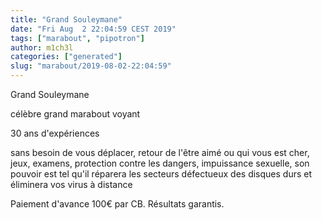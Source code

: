 ```yaml
---
title: "Grand Souleymane"
date: "Fri Aug  2 22:04:59 CEST 2019"
tags: ["marabout", "pipotron"]
author: m1ch3l
categories: ["generated"]
slug: "marabout/2019-08-02-22:04:59"
---
```


Grand Souleymane

célèbre grand marabout voyant

30 ans d'expériences

sans besoin de vous déplacer, retour de l'être aimé ou qui vous est cher, jeux, examens, protection contre les dangers, impuissance sexuelle, son pouvoir est tel qu'il réparera les secteurs défectueux des disques durs et éliminera vos virus à distance

Paiement d'avance 100€ par CB. Résultats garantis.
